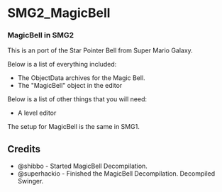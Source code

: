# SMG2_MagicBell
### MagicBell in SMG2

This is an port of the Star Pointer Bell from Super Mario Galaxy.

Below is a list of everything included:
- The ObjectData archives for the Magic Bell.
- The "MagicBell" object in the editor

Below is a list of other things that you will need:
- A level editor

The setup for MagicBell is the same in SMG1.

## Credits
- @shibbo - Started MagicBell Decompilation.
- @superhackio - Finished the MagicBell Decompilation. Decompiled Swinger.
